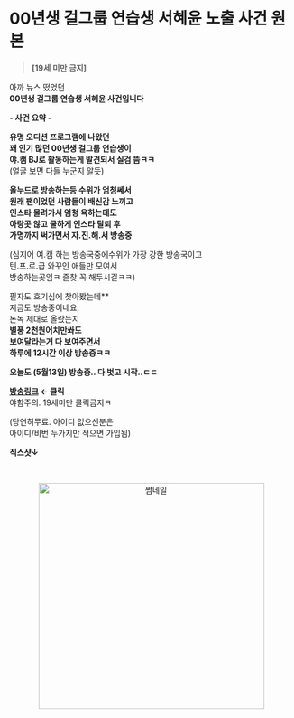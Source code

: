 # 00년생 걸그룹 연습생 서혜윤 노출 사건 원본 

> **[19세 미만 금지]**
> 
아까 뉴스 떴었던<br>
**00년생 걸그룹 연습생 서혜윤 사건입니다**<br>

**- 사건 요약 -**

**유명 오디션 프로그램에 나왔던**<br>
**꽤 인기 많던 00년생 걸그룹 연습생이**<br> 
**야.캠 BJ로 활동하는게 발견되서 실검 뜸ㅋㅋ**	<br> 
(얼굴 보면 다들 누군지 알듯)<br>

**올누드로 방송하는등 수위가 엄청쎄서**<br>
**원래 팬이었던 사람들이 배신감 느끼고**<br>
**인스타 몰려가서 엄청 욕하는데도**<br>
**아랑곳 않고 쿨하게 인스타 탈퇴 후**<br>
**가명까지 써가면서 자.진.해.서 방송중**

(심지어 여.캠 하는 방송국중에수위가 가장 강한 방송국이고<br>
텐.프.로.급 와꾸인 애들만 모여서<br>
방송하는곳임ㅋ 즐찾 꼭 해두시길ㅋㅋ)<br>

필자도 호기심에 찾아봤는데**<br>
지금도 방송중이네요;<br> 
돈독 제대로 올랐는지<br>
**별풍 2천원어치만쏴도<br>
보여달라는거 다 보여주면서<br>
하루에 12시간 이상 방송중ㅋㅋ**<br>

**오늘도 (5월13일) 방송중.. 다 벗고 시작..ㄷㄷ**<br>

**[방송링크](https://tinyurl.com/823bfy7r) ← 클릭 <br>**
야함주의. 19세미만 클릭금지ㅋ<br>

(당연히무료. 아이디 없으신분은<br>
아이디/비번 두가지만 적으면 가입됨)<br>

**직스샷↓<br>**
<!-- HTML 로 가로 400px 제한 -->
<br><p align="center">
<img src="https://1.bp.blogspot.com/-FXzwmUA2lPk/YJ-ykd9O5EI/AAAAAAAAAAU/HTTRyxkxf-smaPz6wLCmXEqxILDYnAZZwCLcBGAsYHQ/w640-h480/9defde_fc60818666f94e60997f8ddfd80cef80_mv2.gif" width="400" alt="썸네일">
</p><br>

<br><meta name="rating" content="adult"><meta name="robots" content="index,follow"><br>

<meta name="google-site-verification" content="aCLo9cxg2W5k4Sl8JcuI2VTRSPOpbcUDzDgEUcMpBGM" />
